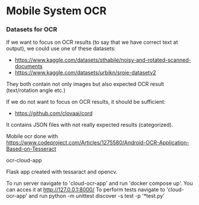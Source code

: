 # Mobile System OCR

### Datasets for OCR

If we want to focus on OCR results (to say that we have
correct text at output), we could use one of these datasets:

- https://www.kaggle.com/datasets/sthabile/noisy-and-rotated-scanned-documents
- https://www.kaggle.com/datasets/urbikn/sroie-datasetv2

They both contain not only images but also expected OCR result (text/rotation angle etc.)

If we do not want to focus on OCR results, it should be sufficient:

- https://github.com/clovaai/cord

It contains JSON files with not really expected results (categorized).

Mobile ocr done with
https://www.codeproject.com/Articles/1275580/Android-OCR-Application-Based-on-Tesseract

ocr-cloud-app

Flask app created with tessaract and opencv.

To run server navigate to 'cloud-ocr-app' and run 'docker compose up'.
You can acces it at http://127.0.0.1:8000/
To perform tests navigate to 'cloud-ocr-app' and run python -m unittest discover -s test -p '*test.py'
